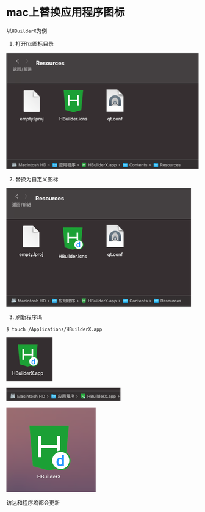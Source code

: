 # mac上替换应用程序图标

以`HBuilderX`为例

1. 打开hx图标目录

![alt text](image.png)

2. 替换为自定义图标

![alt text](image-1.png)

3. 刷新程序坞

```shell
$ touch /Applications/HBuilderX.app     
```

![alt text](image-2.png)

![alt text](image-3.png)

![alt text](image-4.png)

访达和程序坞都会更新